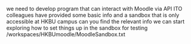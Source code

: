 we need to develop program that can interact with Moodle via API 
ITO colleagues have provided some basic info and a sandbox that is only accessible at HKBU campus 
can you find the relevant info 
we can start exploring how to set things up in the sandbox for testing 
/workspaces/HKBUmoodle/MoodleSandbox.txt 